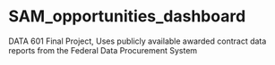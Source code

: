 # SAM_opportunities_dashboard
DATA 601 Final Project, Uses publicly available awarded contract data reports from the Federal Data Procurement System
